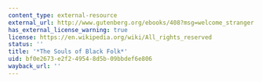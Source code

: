 ```yaml
---
content_type: external-resource
external_url: http://www.gutenberg.org/ebooks/408?msg=welcome_stranger
has_external_license_warning: true
license: https://en.wikipedia.org/wiki/All_rights_reserved
status: ''
title: '*The Souls of Black Folk*'
uid: bf0e2673-e2f2-4954-8d5b-09bbdef6e806
wayback_url: ''
---
```

